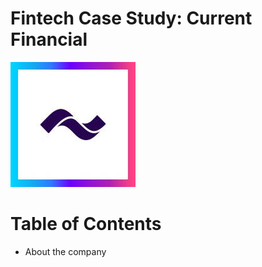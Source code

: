 # Fintech Case Study: Current Financial

![This is Current image](current.jpg)

# Table of Contents

* About the company
